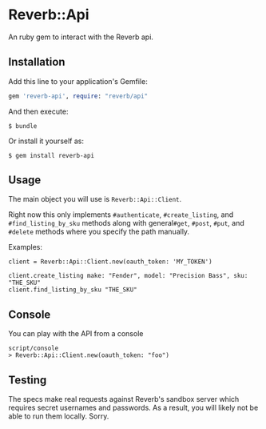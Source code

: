 # Reverb::Api

An ruby gem to interact with the Reverb api.

## Installation

Add this line to your application's Gemfile:

```ruby
gem 'reverb-api', require: "reverb/api"
```

And then execute:

    $ bundle

Or install it yourself as:

    $ gem install reverb-api

## Usage

The main object you will use is `Reverb::Api::Client`.

Right now this only implements `#authenticate`, `#create_listing`, and `#find_listing_by_sku` 
methods along with general`#get`, `#post`, `#put`, and `#delete` methods where you specify 
the path manually.

Examples:

    client = Reverb::Api::Client.new(oauth_token: 'MY_TOKEN')

    client.create_listing make: "Fender", model: "Precision Bass", sku: "THE_SKU"
    client.find_listing_by_sku "THE_SKU"

## Console

You can play with the API from a console

```
script/console
> Reverb::Api::Client.new(oauth_token: "foo")
```

## Testing

The specs make real requests against Reverb's sandbox server which requires secret
usernames and passwords. As a result, you will likely not be able to run them locally.
Sorry.
